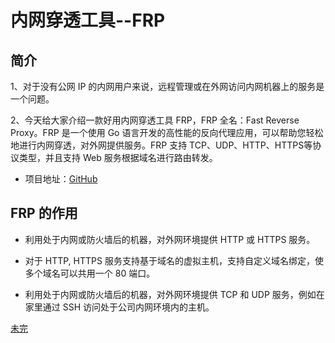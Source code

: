 # 内网穿透工具--FRP

## 简介

1、对于没有公网 IP 的内网用户来说，远程管理或在外网访问内网机器上的服务是一个问题。

2、今天给大家介绍一款好用内网穿透工具 FRP，FRP 全名：Fast Reverse Proxy。FRP 是一个使用 Go 语言开发的高性能的反向代理应用，可以帮助您轻松地进行内网穿透，对外网提供服务。FRP 支持 TCP、UDP、HTTP、HTTPS等协议类型，并且支持 Web 服务根据域名进行路由转发。

* 项目地址：[GitHub](https://github.com/fatedier/frp)

## FRP 的作用

* 利用处于内网或防火墙后的机器，对外网环境提供 HTTP 或 HTTPS 服务。

* 对于 HTTP, HTTPS 服务支持基于域名的虚拟主机，支持自定义域名绑定，使多个域名可以共用一个 80 端口。

* 利用处于内网或防火墙后的机器，对外网环境提供 TCP 和 UDP 服务，例如在家里通过 SSH 访问处于公司内网环境内的主机。

[未完](https://www.jianshu.com/p/00c79df1aaf0)
